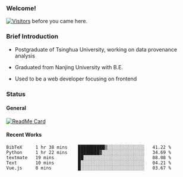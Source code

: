 ### Welcome!

[![Visitors](https://visitor-badge.laobi.icu/badge?page_id=HermitSun.HermitSun)]() before you came here.

### Brief Introduction

- Postgraduate of Tsinghua University, working on data provenance analysis

- Graduated from Nanjing University with B.E.

- Used to be a web developer focusing on frontend

### Status

#### General

[![ReadMe Card](https://github-readme-stats.hermitsun.vercel.app/api?username=HermitSun&count_private=true&show_icons=true)]()

#### Recent Works

<!--START_SECTION:waka-->
```text
BibTeX     1 hr 38 mins    ██████████▒░░░░░░░░░░░░░░   41.22 % 
Python     1 hr 22 mins    ████████▓░░░░░░░░░░░░░░░░   34.69 % 
textmate   19 mins         ██░░░░░░░░░░░░░░░░░░░░░░░   08.08 % 
Text       10 mins         █░░░░░░░░░░░░░░░░░░░░░░░░   04.21 % 
Vue.js     8 mins          █░░░░░░░░░░░░░░░░░░░░░░░░   03.67 % 
```
<!--END_SECTION:waka-->

